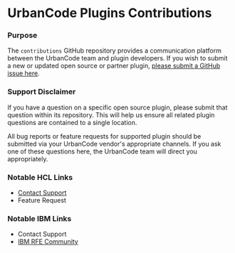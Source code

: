 # UrbanCode Plugins Contributions

### Purpose
The `contributions` GitHub repository provides a communication platform  between the UrbanCode team and plugin developers. If you wish to submit a new or updated open source or partner plugin, [please submit a GitHub issue here](https://github.com/UrbanCode/contributions/issues/new).

### Support Disclaimer
If you have a question on a specific open source plugin, please submit that question within its repository. This will help us ensure all related plugin questions are contained to a single location.

All bug reports or feature requests for supported plugin should be submitted via your UrbanCode vendor's appropriate channels. If you ask one of these questions here, the UrbanCode team will direct you appropriately.


### Notable HCL Links
- [Contact Support](https://www.hcltech.com/products-and-platforms/contact-support)
- Feature Request

### Notable IBM Links
- Contact Support
- [IBM RFE Community](https://www.ibm.com/developerworks/rfe/)
